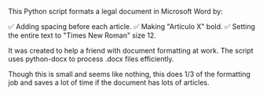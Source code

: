 This Python script formats a legal document in Microsoft Word by:

✅ Adding spacing before each article.
✅ Making "Artículo X" bold.
✅ Setting the entire text to "Times New Roman" size 12. 

It was created to help a friend with document formatting at work. The script uses python-docx to process .docx files efficiently.

Though this is small and seems like nothing, this does 1/3 of the formatting job and saves a lot of time if the document has lots of articles.
